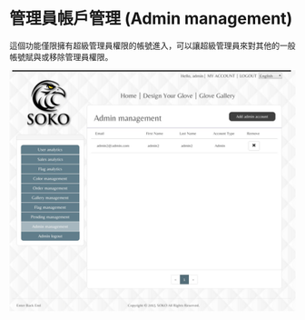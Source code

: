 # 管理員帳戶管理 (Admin management)
這個功能僅限擁有超級管理員權限的帳號進入，可以讓超級管理員來對其他的一般帳號賦與或移除管理員權限。


<img src="./../src/images/admin_management.jpg">

